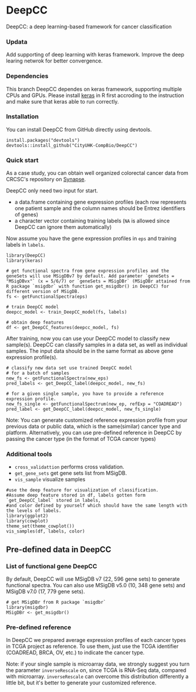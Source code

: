 # DeepCC
DeepCC: a deep learning-based framework for cancer classification

### Updata
Add supporting of deep learning with keras framework.
Improve the deep learing netwrok for better convergence.

### Dependencies
This branch DeepCC dependes on keras framework, supporting multiple CPUs and GPUs. Please install [keras](https://keras.rstudio.com/) in R first accroding to the instruction and make sure that keras able to run correctly.

### Installation
You can install DeepCC from GitHub directly using devtools.
```
install.packages("devtools")
devtools::install_github("CityUHK-CompBio/DeepCC")
```
### Quick start
As a case study, you can obtain well organized colorectal cancer data from CRCSC's repository on [Synapse](https://www.synapse.org/#!Synapse:syn2623706/wiki/).

DeepCC only need two input for start.
- a data.frame containing gene expression profiles (each row represents one patient sample and the column names should be Entrez identifiers of genes)
- a character vector containing training labels (`NA` is allowed since DeepCC can ignore them automatically)

Now assume you have the gene expression profiles in `eps` and training labels in `labels`.
```
library(DeepCC)
library(keras)

# get functional spectra from gene expression profiles and the geneSets will use MSigDBv7 by default. Add parameter `geneSets = "MSigDBvx"` (x = 5/6/7) or `geneSets = MSigDBr` (MSigDBr attained from R package `msigdbr` with function get_msigdbr() in DeepCC) for different version of MSigDB.
fs <- getFunctionalSpectra(eps)

# train DeepCC model
deepcc_model <- train_DeepCC_model(fs, labels)

# obtain deep features 
df <- get_DeepCC_features(deepcc_model, fs)
```

After training, now you can use your DeepCC model to classify new sample(s). DeepCC can classify samples in a data set, as well as individual samples. The input data should be in the same format as above gene expression profile(s).

```
# classify new data set use trained DeepCC model
# for a batch of samples
new_fs <- getFunctionalSpectra(new_eps)
pred_labels <- get_DeepCC_label(deepcc_model, new_fs)

# for a given single sample, you have to provide a reference expression profile.
new_fs_single <- getFunctionalSpectrum(new_ep, refExp = "COADREAD")
pred_label <- get_DeepCC_label(deepcc_model, new_fs_single)
```
Note: You can generate customized reference expression profile from your previous data or public data, which is the same(similar) cancer type and platform. Alternatively, you can use pre-defined reference in DeepCC by passing the cancer type (in the format of TCGA cancer types)

### Additional tools
- `cross_validattion` performs cross validation.
- `get_gene_sets` get gene sets list from MSigDB.
- `vis_sample` visualize samples
```
#use the deep feature for visualization of classification. 
#Assume deep feature stored in df, labels gotten form `get_DeepCC_label` stored in labels, 
#and color defined by yourself which should have the same length with the levels of labels.
library(ggplot2)
library(cowplot)
theme_set(theme_cowplot())
vis_samples(df, labels, color)
```
## Pre-defined data in DeepCC

### List of functional gene DeepCC
By default, DeepCC will use MSigDB v7 (22, 596 gene sets) to generate functional spectra. You can also use MSigDB v5.0 (10, 348 gene sets) and MSigDB v7.0 (17, 779 gene sets).
```
# get MSigDBr from R package `msigdbr`
library(msigdbr)
MSigDBr <- get_msigdbr()
```

### Pre-defined reference
In DeepCC we prepared average expression profiles of each cancer types in TCGA project as reference. To use them, just use the TCGA identifier (COADREAD, BRCA, OV, etc.) to indicate the cancer type.

Note: if your single sample is microarray data, we strongly suggest you turn the parameter `inverseRescale` on, since TCGA is RNA-Seq data, compared with microarray. `inverseRescale` can overcome this distribution differently a little bit, but it's better to generate your customized reference.
